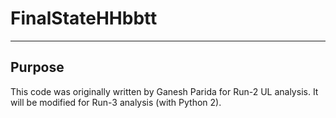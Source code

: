 # FinalStateHHbbtt

---

## Purpose

This code was originally written by Ganesh Parida for Run-2 UL analysis. It will be modified for Run-3 analysis (with Python 2).

